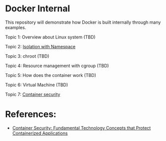 # Docker Internal

This repository will demonstrate how Docker is built internally through many examples.

Topic 1: Overview about Linux system (TBD)

Topic 2: [Isolation with Namespace](NAMESPACE.md)

Topic 3: chroot (TBD)

Topic 4: Resource management with cgroup (TBD)

Topic 5: How does the container work (TBD)

Topic 6: Virtual Machine (TBD)

Topic 7: [Container security](SECURITY.md)

# References:
- [Container Security: Fundamental Technology Concepts that Protect Containerized Applications](https://www.amazon.com/Container-Security-Fundamental-Containerized-Applications/dp/1492056707)
